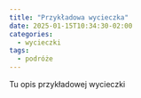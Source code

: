 ```yaml
---
title: "Przykładowa wycieczka"
date: 2025-01-15T10:34:30-02:00
categories:
  - wycieczki
tags:
  - podróże
---
```


Tu opis przykładowej wycieczki